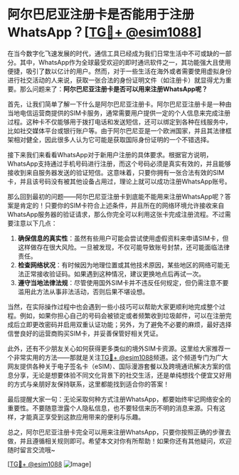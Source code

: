 # 阿尔巴尼亚注册卡是否能用于注册WhatsApp？[[TG💪+ @esim1088](https://t.me/s/esim1088)]

在当今数字化飞速发展的时代，通信工具已经成为我们日常生活中不可或缺的一部分。其中，WhatsApp作为全球最受欢迎的即时通讯软件之一，其功能强大且使用便捷，吸引了数以亿计的用户。然而，对于一些生活在海外或者需要使用虚拟身份进行社交活动的人来说，获取一张合法的身份证明文件（如注册卡）就显得尤为重要。那么问题来了：**阿尔巴尼亚注册卡是否可以用来注册WhatsApp呢？**

首先，让我们简单了解一下什么是阿尔巴尼亚注册卡。阿尔巴尼亚注册卡是一种由当地电信运营商提供的SIM卡服务，通常需要用户提供一定的个人信息来完成注册过程。这种卡不仅能够用于拨打电话和发送短信，还可以绑定到各种在线服务中，比如社交媒体平台或银行账户等。由于阿尔巴尼亚是一个欧洲国家，并且其法律框架相对健全，因此很多人认为它可能是获取国际身份证明的一个不错选择。

接下来我们来看看WhatsApp对于新用户注册的具体要求。根据官方说明，WhatsApp支持通过手机号码进行注册，而这个号码必须是真实有效的，并且能够接收到来自服务器发送的验证短信。这意味着，只要你拥有一张合法有效的SIM卡，并且该号码没有被其他设备占用过，理论上就可以成功注册WhatsApp账号。

那么回到最初的问题——阿尔巴尼亚注册卡到底能不能用来注册WhatsApp呢？答案是肯定的！只要你的SIM卡符合上述条件，并且所在的网络环境允许接收来自WhatsApp服务器的验证请求，那么你完全可以利用这张卡完成注册流程。不过需要注意以下几点：

1. **确保信息的真实性**：虽然有些用户可能会尝试使用虚假资料来申请SIM卡，但这样做存在很大风险。一旦被发现，不仅可能导致账号封禁，还可能面临法律责任。
2. **检查网络状况**：有时候因为地理位置或其他技术原因，某些地区的网络可能无法正常接收验证码。如果遇到这种情况，建议更换地点后再试一次。
3. **遵守当地法律法规**：尽管使用国外SIM卡并不违反任何规定，但仍需注意不要滥用此方法从事非法活动，否则后果不堪设想。

当然，在实际操作过程中也会遇到一些小技巧可以帮助大家更顺利地完成整个过程。例如，如果你担心自己的号码会被锁定或者频繁收到垃圾邮件，可以在注册完成后立即更改密码并启用双重认证功能；另外，为了避免不必要的麻烦，最好选择信誉良好的运营商购买SIM卡，并妥善保管好相关凭证。

此外，还有不少朋友关心如何获得更多类似的境外SIM卡资源。这里给大家推荐一个非常实用的方法——那就是关注[TG💪+ @esim1088](https://t.me/s/esim1088)频道。这个频道专门为广大网友提供各种关于电子签名卡（eSIM）、国际漫游套餐以及跨境通讯解决方案的信息分享，无论是想要体验不同文化背景下的社交生活，还是单纯想找个便宜又好用的方式与亲朋好友保持联系，这里都能找到适合你的答案！

最后提醒大家一句：无论采取何种方式注册WhatsApp，都要始终牢记网络安全的重要性。不要随意泄露个人隐私信息，也不要轻信来历不明的消息来源。只有这样，才能真正享受到这款应用带来的便利与乐趣。

总之，阿尔巴尼亚注册卡完全可以用来注册WhatsApp，只要你按照正确的步骤去做，并且遵循相关规则即可。希望本文对你有所帮助！如果你还有其他疑问，欢迎随时留言交流哦~

[[TG💪+ @esim1088](https://t.me/s/esim1088) ![Image](https://i.postimg.cc/4NQfJmqS/Snipaste-2025-05-13-00-14-12.png)]